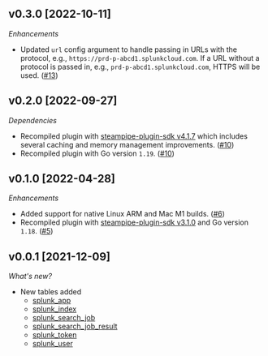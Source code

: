 ## v0.3.0 [2022-10-11]

_Enhancements_

- Updated `url` config argument to handle passing in URLs with the protocol, e.g., `https://prd-p-abcd1.splunkcloud.com`. If a URL without a protocol is passed in, e.g., `prd-p-abcd1.splunkcloud.com`, HTTPS will be used. ([#13](https://github.com/turbot/steampipe-plugin-splunk/pull/13))

## v0.2.0 [2022-09-27]

_Dependencies_

- Recompiled plugin with [steampipe-plugin-sdk v4.1.7](https://github.com/turbot/steampipe-plugin-sdk/blob/main/CHANGELOG.md#v417-2022-09-08) which includes several caching and memory management improvements. ([#10](https://github.com/turbot/steampipe-plugin-splunk/pull/10))
- Recompiled plugin with Go version `1.19`. ([#10](https://github.com/turbot/steampipe-plugin-splunk/pull/10))

## v0.1.0 [2022-04-28]

_Enhancements_

- Added support for native Linux ARM and Mac M1 builds. ([#6](https://github.com/turbot/steampipe-plugin-splunk/pull/6))
- Recompiled plugin with [steampipe-plugin-sdk v3.1.0](https://github.com/turbot/steampipe-plugin-sdk/blob/main/CHANGELOG.md#v310--2022-03-30) and Go version `1.18`. ([#5](https://github.com/turbot/steampipe-plugin-splunk/pull/5))

## v0.0.1 [2021-12-09]

_What's new?_

- New tables added
  - [splunk_app](https://hub.steampipe.io/plugins/turbot/splunk/tables/splunk_app)
  - [splunk_index](https://hub.steampipe.io/plugins/turbot/splunk/tables/splunk_index)
  - [splunk_search_job](https://hub.steampipe.io/plugins/turbot/splunk/tables/splunk_search_job)
  - [splunk_search_job_result](https://hub.steampipe.io/plugins/turbot/splunk/tables/splunk_search_job_result)
  - [splunk_token](https://hub.steampipe.io/plugins/turbot/splunk/tables/splunk_token)
  - [splunk_user](https://hub.steampipe.io/plugins/turbot/splunk/tables/splunk_user)

